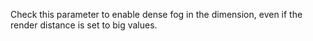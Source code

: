 Check this parameter to enable dense fog in the dimension, even if the render
distance is set to big values.